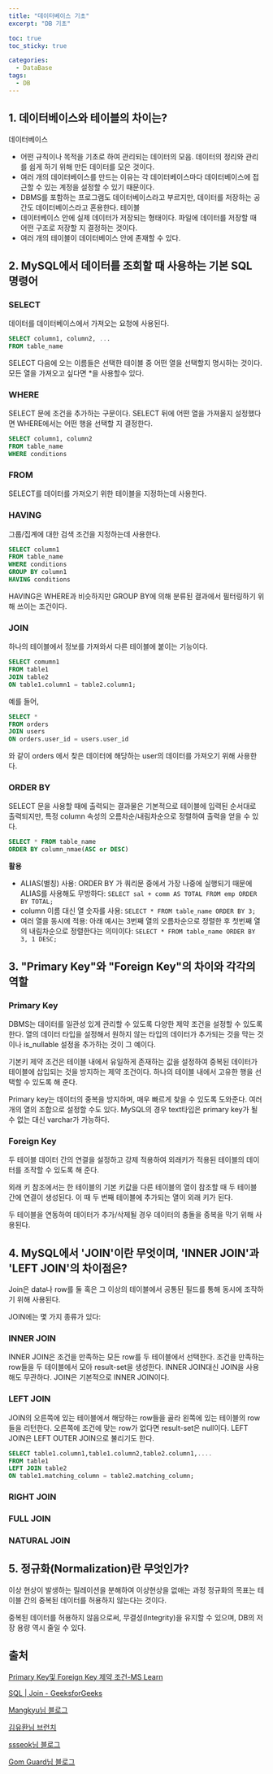 ```yaml
---
title: "데이터베이스 기초"
excerpt: "DB 기초"

toc: true
toc_sticky: true

categories:
  - DataBase
tags:
  - DB
---
```

## 1. 데이터베이스와 테이블의 차이는?

데이터베이스
- 어떤 규칙이나 목적을 기초로 하여 관리되는 데이터의 모음. 데이터의 정리와 관리를 쉽게 하기 위해 만든 데이터를 모은 것이다.
- 여러 개의 데이터베이스를 만드는 이유는 각 데이터베이스마다 데이터베이스에 접근할 수 있는 계정을 설정할 수 있기 때문이다.
- DBMS를 포함하는 프로그램도 데이터베이스라고 부르지만, 데이터를 저장하는 공간도 데이터베이스라고 혼용한다.
테이블
- 데이터베이스 안에 실제 데이터가 저장되는 형태이다. 파일에 데이터를 저장할 때 어떤 구조로 저장할 지 결정하는 것이다.
- 여러 개의 테이블이 데이터베이스 안에 존재할 수 있다.

## 2. MySQL에서 데이터를 조회할 때 사용하는 기본 SQL 명령어

### SELECT
데이터를 데이터베이스에서 가져오는 요청에 사용된다.
```sql
SELECT column1, column2, ...
FROM table_name
```
SELECT 다음에 오는 이름들은 선택한 테이블 중 어떤 열을 선택할지 명시하는 것이다. 모든 열을 가져오고 싶다면 *을 사용할수 있다.

### WHERE
SELECT 문에 조건을 추가하는 구문이다. SELECT 뒤에 어떤 열을 가져올지 설정했다면 WHERE에서는 어떤 행을 선택할 지 결정한다.
```sql
SELECT column1, column2
FROM table_name
WHERE conditions
```
    
### FROM
SELECT를 데이터를 가져오기 위한 테이블을 지정하는데 사용한다.

### HAVING
그룹/집계에 대한 검색 조건을 지정하는데 사용한다.

```sql
SELECT column1
FROM table_name
WHERE conditions
GROUP BY column1
HAVING conditions
```
    
HAVING은 WHERE과 비슷하지만 GROUP BY에 의해 분류된 결과에서 필터링하기 위해 쓰이는 조건이다.

### JOIN
하나의 테이블에서 정보를 가져와서 다른 테이블에 붙이는 기능이다.

```sql
SELECT comumn1
FROM table1
JOIN table2
ON table1.column1 = table2.column1;
```
    
예를 들어,

```sql
SELECT *
FROM orders
JOIN users
ON orders.user_id = users.user_id
```
    
와 같이 orders 에서 찾은 데이터에 해당하는 user의 데이터를 가져오기 위해 사용한다.

### ORDER BY
SELECT 문을 사용할 때에 출력되는 결과물은 기본적으로 테이블에 입력된 순서대로 출력되지만, 특정 column 속성의 오름차순/내림차순으로 정렬하여 출력을 얻을 수 있다.

```sql
SELECT * FROM table_name
ORDER BY column_nmae(ASC or DESC)
```
    
**활용**
- ALIAS(별칭) 사용: ORDER BY 가 쿼리문 중에서 가장 나중에 실행되기 때문에 ALIAS를 사용해도 무방하다: `SELECT sal + comm AS TOTAL FROM emp ORDER BY TOTAL;`
- column 이름 대신 열 숫자를 사용: `SELECT * FROM table_name ORDER BY 3;`
- 여러 열을 동시에 적용: 아래 예시는 3번째 열의 오름차순으로 정렬한 후 첫번째 열의 내림차순으로 정렬한다는 의미이다: `SELECT * FROM table_name ORDER BY 3, 1 DESC;`

## 3. "Primary Key"와 "Foreign Key"의 차이와 각각의 역할
### Primary Key

DBMS는 데이터를 일관성 있게 관리할 수 있도록 다양한 제약 조건을 설정할 수 있도록 한다. 열의 데이터 타입을 설정해서 원하지 않는 타입의 데이터가 추가되는 것을 막는 것이나 is_nullable 설정을 추가하는 것이 그 예이다.

기본키 제약 조건은 테이블 내에서 유일하게 존재하는 값을 설정하여 중복된 데이터가 테이블에 삽입되는 것을 방지하는 제약 조건이다. 하나의 테이블 내에서 고유한 행을 선택할 수 있도록 해 준다.

Primary key는 데이터의 중복을 방지하며, 매우 빠르게 찾을 수 있도록 도와준다.
여러 개의 열의 조합으로 설정할 수도 있다. MySQL의 경우 text타입은 primary key가 될 수 없는 대신 varchar가 가능하다.

### Foreign Key

두 테이블 데이터 간의 연결을 설정하고 강제 적용하여 외래키가 적용된 테이블의 데이터를 조작할 수 있도록 해 준다.

외래 키 참조에서는 한 테이블의 기본 키값을 다른 테이블의 열이 참조할 때 두 테이블 간에 연결이 생성된다. 이 때 두 번째 테이블에 추가되는 열이 외래 키가 된다.

두 테이블을 연동하여 데이터가 추가/삭제될 경우 데이터의 충돌을 중복을 막기 위해 사용된다.

## 4. MySQL에서 'JOIN'이란 무엇이며, 'INNER JOIN'과 'LEFT JOIN'의 차이점은?

Join은 data나 row를 둘 혹은 그 이상의 테이블에서 공통된 필드를 통해 동시에 조작하기 위해 사용된다.

JOIN에는 몇 가지 종류가 있다:

### INNER JOIN
INNER JOIN은 조건을 만족하는 모든 row를 두 테이블에서 선택한다. 조건을 만족하는 row들을 두 테이블에서 모아 result-set을 생성한다.
INNER JOIN대신 JOIN을 사용해도 무관하다. JOIN은 기본적으로 INNER JOIN이다.
### LEFT JOIN
JOIN의 오른쪽에 있는 테이블에서 해당하는 row들을 골라 왼쪽에 있는 테이블의 row들을 리턴한다. 오른쪽에 조건에 맞는 row가 없다면 result-set은 null이다.
LEFT JOIN은 LEFT OUTER JOIN으로 불리기도 한다.

```sql
SELECT table1.column1,table1.column2,table2.column1,....
FROM table1 
LEFT JOIN table2
ON table1.matching_column = table2.matching_column;
```
    
### RIGHT JOIN
### FULL JOIN
### NATURAL JOIN

## 5. 정규화(Normalization)란 무엇인가?

이상 현상이 발생하는 릴레이션을 분해하여 이상현상을 없애는 과정
정규화의 목표는 테이블 간의 중복된 데이터를 허용하지 않는다는 것이다.

중복된 데이터를 허용하지 않음으로써, 무결성(Integrity)을 유지할 수 있으며, DB의 저장 용량 역시 줄일 수 있다.

## 출처

[Primary Key및 Foreign Key 제약 조건-MS Learn](https://learn.microsoft.com/ko-kr/sql/relational-databases/tables/primary-and-foreign-key-constraints?view=sql-server-ver16)

[SQL | Join - GeeksforGeeks](https://www.geeksforgeeks.org/sql-join-set-1-inner-left-right-and-full-joins/)

[Mangkyu님 블로그](https://mangkyu.tistory.com/110)

[김유환님 브런치](https://brunch.co.kr/@dan-kim/12)

[ssseok님 블로그](https://velog.io/@ljs7463/SQL-having-%EA%B3%BC-where-%EC%B0%A8%EC%9D%B4)

[Gom Guard님 블로그](https://gomguard.tistory.com/93)